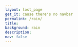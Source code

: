 ```yaml
---
layout: lost_page
get_it: cause there's no navbar
permalink: /rain/
title: 
background: rain
description:
nav: false
---
```


